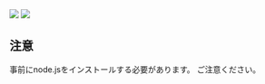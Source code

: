 <img src="https://img.shields.io/badge/-Node.js-339933.svg?logo=node.js&style=flat-square">
<img src="https://img.shields.io/badge/-Typescript-000000.svg?logo=typescript&style=popout-square">

## 注意
事前にnode.jsをインストールする必要があります。
ご注意ください。

